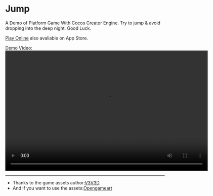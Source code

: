 # Jump
A Demo of Platform Game With Cocos Creator Engine.
Try to jump & avoid dropping into the deep night. Good Luck.

[Play Online](https://nanqunchen.github.io/jump/build/web-desktop/) also avaliable on App Store.

Demo Video:
<video width="640" height="380" controls>
  <source src="https://nanqunchen.github.io/Jump/docs/DemoVideo.mp4" type="video/mp4">
</video>

---
* Thanks to the game assets author:[V3V3D](https://www.patreon.com/V3X3D)
* And if you want to use the assets:[Opengameart](https://opengameart.org/content/deep-night-8x8-platformer-assets)